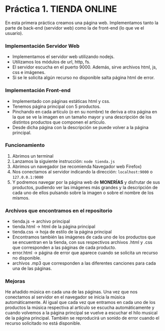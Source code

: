  # Práctica 1. TIENDA ONLINE

En esta primera práctica creamos una página web. Implementamos tanto la parte de back-end (servidor web) como la de front-end (lo que ve el usuario).

### Implementación Servidor Web
* Implementamos el servidor web utilizando nodejs.
* Utilizamos los módulos de url, http, fs. 
* El servidor escucha en el puerto 9000. Además, sirve archivos html, js, css e imágenes.
* Si se le solicita algún recurso no disponible salta página html de error. 

### Implementación Front-end
* Implementado con páginas estáticas html y css. 
* Tenemos página principal con 5 productos. 
* Pinchando en cada artículo (o en su nombre) te deriva a otra página en la que se ve la imagen en un tamaño mayor y una descripción de los distintos productos que componen el artículo. 
* Desde dicha página con la descripción se puede volver a la página principal. 

### Funcionamiento

1. Abrimos un terminal
2. Lanzamos la siguiente instrucción: `node tienda.js`
3. Abrimos un navegador (se recomienda Navegador web Firefox)
4. Nos conectamos al servidor indicando la dirección: `localhost:9000` o `127.0.0.1:9000`
5. Y podremos navegar por la página web de **MONERÍAS** y disfrutar de sus productos, pudiendo ver las imágenes más grandes y la descripción de cada uno de ellos pulsando sobre la imagen o sobre el nombre de los mismos. 

### Archivos que encontramos en el repositorio
* tienda.js -> archivo principal
* tienda.html -> html de la página principal 
* tienda.css -> hoja de estilo de la página principal
* Encontramos también las imágenes de cada uno de los productos que se encuentran en la tienda, con sus respectivos archivos .html y .css que corresponden a las páginas de cada producto. 
* error.html -> página de error que aparece cuando se solicita un recurso no disponible.
* archivos .mp3 que corresponden a las diferentes canciones para cada una de las páginas.  


### Mejoras
He añadido música en cada una de las páginas. 
Una vez que nos conectamos al servidor en el navegador se inicia la música automáticamente. Al igual que cada vez que entramos en cada uno de los productos la música respectiva al artículo se escucha automáticamente y cuando volvemos a la página principal se vuelve a escuchar el hilo musical de la página principal.
También se reproducirá un sonido de error cuando el recurso solicitado no está disponible.  


